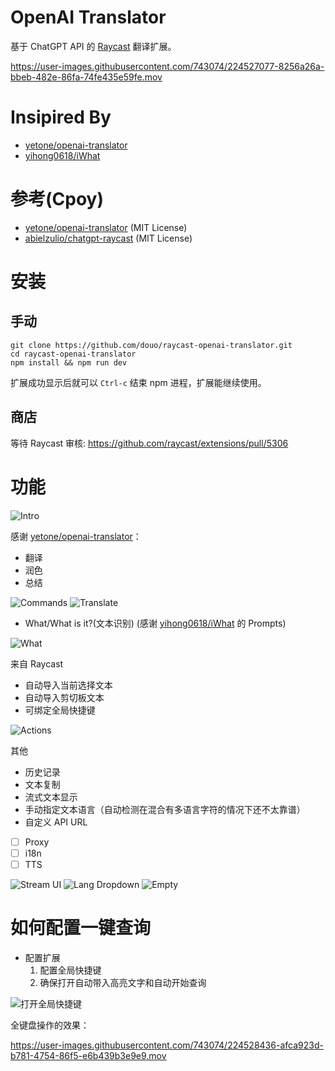 # OpenAI Translator

基于 ChatGPT API 的 [Raycast](https://www.raycast.com/) 翻译扩展。

https://user-images.githubusercontent.com/743074/224527077-8256a26a-bbeb-482e-86fa-74fe435e59fe.mov

# Insipired By

- [yetone/openai-translator](https://github.com/yetone/openai-translator)
- [yihong0618/iWhat](https://github.com/yihong0618/iWhat)

# 参考(Cpoy)

- [yetone/openai-translator](https://github.com/yetone/openai-translator) (MIT License)
- [abielzulio/chatgpt-raycast](https://github.com/abielzulio/chatgpt-raycast) (MIT License)

# 安装

## 手动

``` shell
git clone https://github.com/douo/raycast-openai-translator.git
cd raycast-openai-translator
npm install && npm run dev
```

扩展成功显示后就可以 `Ctrl-c` 结束 npm 进程，扩展能继续使用。

## 商店

等待 Raycast 审核: https://github.com/raycast/extensions/pull/5306

# 功能

![Intro](doc/configuration.png)

感谢 [yetone/openai-translator](https://github.com/yetone/openai-translator)：

- 翻译
- 润色
- 总结

![Commands](doc/commands.png)
![Translate](doc/translate.png)


- What/What is it?(文本识别) (感谢 [yihong0618/iWhat](https://github.com/yihong0618/iWhat) 的 Prompts)

![What](doc/what-zh.png)

来自 Raycast

- 自动导入当前选择文本
- 自动导入剪切板文本
- 可绑定全局快捷键

![Actions](doc/actions.png)


其他

- 历史记录
- 文本复制
- 流式文本显示
- 手动指定文本语言（自动检测在混合有多语言字符的情况下还不太靠谱）
- 自定义 API URL
- [ ] Proxy
- [ ] i18n
- [ ] TTS

![Stream UI](doc/stream-text.png)
![Lang Dropdown](doc/lang-dropdown.png)
![Empty](doc/empty.png)

# 如何配置一键查询

- 配置扩展
  1. 配置全局快捷键
  2. 确保打开自动带入高亮文字和自动开始查询

![打开全局快捷键](https://user-images.githubusercontent.com/743074/224528361-6231ba8f-d8aa-45d7-9a36-cb3889452254.png)

全键盘操作的效果：

https://user-images.githubusercontent.com/743074/224528436-afca923d-b781-4754-86f5-e6b439b3e9e9.mov
